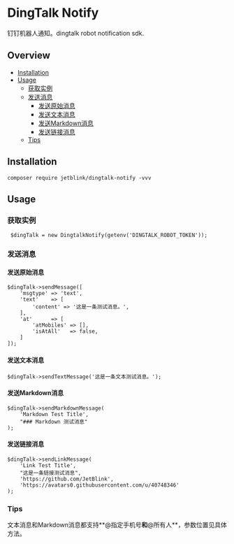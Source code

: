 # DingTalk Notify
钉钉机器人通知。dingtalk robot notification sdk.

## Overview

* [Installation](#Installation)
* [Usage](#Usage)
  * [获取实例](#获取实例)
  * [发送消息](#发送消息)
    * [发送原始消息](#发送原始消息)
    * [发送文本消息](#发送文本消息)
    * [发送Markdown消息](#发送Markdown消息)
    * [发送链接消息](#发送链接消息)
  * [Tips](#Tips)

## Installation

```
composer require jetblink/dingtalk-notify -vvv
```

## Usage

### 获取实例

  ```
   $dingTalk = new DingtalkNotify(getenv('DINGTALK_ROBOT_TOKEN'));
  ```

### 发送消息

#### 发送原始消息

```
$dingTalk->sendMessage([
    'msgtype' => 'text',
    'text'    => [
        'content' => '这是一条测试消息。',
    ],
    'at'      => [
        'atMobiles' => [],
        'isAtAll'   => false,
    ]
]);
```

#### 发送文本消息

```
$dingTalk->sendTextMessage('这是一条文本测试消息。');
```

#### 发送Markdown消息

```
$dingTalk->sendMarkdownMessage(
    'Markdown Test Title',
    "### Markdown 测试消息"
);
```

#### 发送链接消息

```
$dingTalk->sendLinkMessage(
    'Link Test Title',
    "这是一条链接测试消息",
    'https://github.com/JetBlink',
    'https://avatars0.githubusercontent.com/u/40748346'
);
```

### Tips

文本消息和Markdown消息都支持**@指定手机号**和**@所有人**，参数位置见具体方法。



